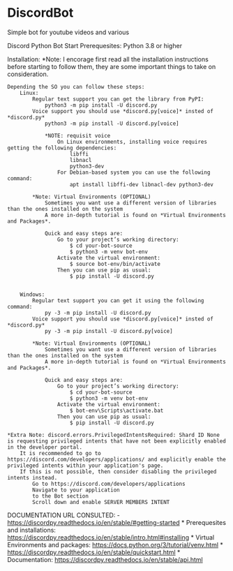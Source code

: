 # DiscordBot
Simple bot for youtube videos and various

Discord Python Bot Start
Prerequesites:
	Python 3.8 or higher

Installation:
	*Note: I encorage first read all the installation instructions before starting to follow them, they are some
	important things to take on consideration.
	
	Depending the SO you can follow these steps:
		Linux:
			Regular text support you can get the library from PyPI:
				python3 -m pip install -U discord.py
			Voice support you should use *discord.py[voice]* insted of *discord.py*
				python3 -m pip install -U discord.py[voice]
				
				*NOTE: requisit voice
					On Linux environments, installing voice requires getting the following dependencies:
						libffi
						libnacl
						python3-dev
					For Debian-based system you can use the following command:
						apt install libffi-dev libnacl-dev python3-dev
				
			*Note: Virtual Environments (OPTIONAL)
				Sometimes you want use a different version of libraries than the ones installed on the system
				A more in-depth tutorial is found on *Virtual Environments and Packages*.
			
				Quick and easy steps are:
					Go to your project’s working directory:
						$ cd your-bot-source
						$ python3 -m venv bot-env
					Activate the virtual environment:
						$ source bot-env/bin/activate
					Then you can use pip as usual:
						$ pip install -U discord.py
					
			
		Windows:
			Regular text support you can get it using the following command:
				py -3 -m pip install -U discord.py
			Voice support you should use *discord.py[voice]* insted of *discord.py*
				py -3 -m pip install -U discord.py[voice]
			
			*Note: Virtual Environments (OPTIONAL)
				Sometimes you want use a different version of libraries than the ones installed on the system
				A more in-depth tutorial is found on *Virtual Environments and Packages*.
			
				Quick and easy steps are:
					Go to your project’s working directory:
						$ cd your-bot-source
						$ python3 -m venv bot-env
					Activate the virtual environment:
						$ bot-env\Scripts\activate.bat
					Then you can use pip as usual:
						$ pip install -U discord.py
	
	*Extra Note: discord.errors.PrivilegedIntentsRequired: Shard ID None is requesting privileged intents that have not been explicitly enabled in the developer portal. 
		It is recommended to go to https://discord.com/developers/applications/ and explicitly enable the privileged intents within your application's page. 
		If this is not possible, then consider disabling the privileged intents instead.
			Go to https://discord.com/developers/applications
			Navigate to your application
			to the Bot section
			Scroll down and enable SERVER MEMBERS INTENT


	
	
	
	
	
	
	
DOCUMENTATION URL CONSULTED:
	- https://discordpy.readthedocs.io/en/stable/#getting-started
		* Prerequesites and installations: https://discordpy.readthedocs.io/en/stable/intro.html#installing
			* Virtual Environments and packages: https://docs.python.org/3/tutorial/venv.html
		* https://discordpy.readthedocs.io/en/stable/quickstart.html
		* Documentation: https://discordpy.readthedocs.io/en/stable/api.html